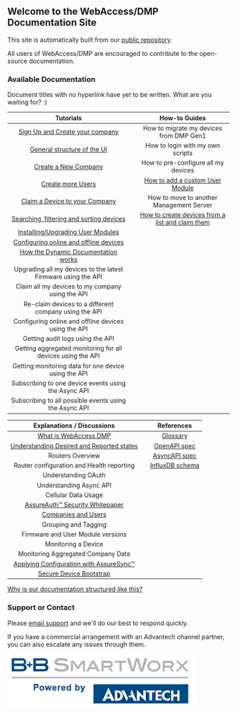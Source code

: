 ## Welcome to the WebAccess/DMP Documentation Site

This site is automatically built from our [public repository](https://github.com/wadmp/wadmp.github.io).

All users of WebAccess/DMP are encouraged to contribute to the open-source documentation.

### Available Documentation

Document titles with no hyperlink have yet to be written. What are you waiting for? :)

|                          Tutorials                           |      |                        How-to Guides                         |
| :----------------------------------------------------------: | ---- | :----------------------------------------------------------: |
|   [Sign Up and Create your company](/tutorials/sign-up.md)   |      |           How to migrate my devices from DMP Gen1            |
| [General structure of the UI](/tutorials/ui-general-structure.md) |      |               How to login with my own scripts               |
|     [Create a New Company](/tutorials/create-company.md)     |      |             How to pre-configure all my devices              |
|       [Create more Users](/tutorials/create-users.md)        |      | [How to add a custom User Module](/how-tos/add-custom-user-module.md) |
| [Claim a Device to your Company](/tutorials/claim-device.md) |      |           How to move to another Management Server           |
| [Searching, filtering and sorting devices](/tutorials/search-filter-sort-devices.md) |      | [How to create devices from a list and claim them](/how-tos/create-and-claim-devices.md) |
| [Installing/Upgrading User Modules](/tutorials/installing-user-modules.md) |      |                                                              |
| [Configuring online and offline devices](/tutorials/configuring-devices.md) |      |                                                              |
| [How the Dynamic Documentation works](/tutorials/dynamic-documentation.md) |      |                                                              |
| Upgrading all my devices to the latest Firmware using the API |      |                                                              |
|       Claim all my devices to my company using the API       |      |                                                              |
|    Re-claim devices to a different company using the API     |      |                                                              |
|    Configuring online  and offline devices using the API     |      |                                                              |
|               Getting audit logs using the API               |      |                                                              |
| Getting aggregated monitoring for all devices using the API  |      |                                                              |
|     Getting monitoring data for one device using the API     |      |                                                              |
|     Subscribing to one device events using the Async API     |      |                                                              |
|    Subscribing to all possible events using the Async API    |      |                                                              |

| Explanations / Discussions           |   | References       |
|:------------------------------------:|---|:----------------:|
| [What is WebAccess DMP](/explanations-discussions/what-is-webaccess-dmp.md) |   | [Glossary](/references/glossary.md) |
| [Understanding Desired and Reported states](/explanations-discussions/desired-reported-states.md) |   | [OpenAPI spec](https://api.wadmp.com/#!/apis/cc753663-54c3-447a-b536-6354c3047ae6/detail) |
| Routers Overview |   | [AsyncAPI spec](/references/async-api-spec.md)    |
| Router configuration and Health reporting |   | [InfluxDB schema](/references/influxdb-schema.md) |
| Understanding OAuth |   |   |
| Understanding Async API |   |   |
| Cellular Data Usage |   |   |
| [AssureAuth™ Security Whitepaper](/explanations-discussions/security-whitepaper.md) |   |   |
| [Companies and Users](/explanations-discussions/companies-and-users.md) |   |   |
| Grouping and Tagging |   |   |
| Firmware and User Module versions |   |   |
| Monitoring a Device |   |   |
| Monitoring Aggregated Company Data |   |   |
| [Applying Configuration with AssureSync™](/explanations-discussions/sync-engine.md) |   |   |
| [Secure Device Bootstrap](/explanations-discussions/device-bootstrap.md) |   |   |

[Why is our documentation structured like this?](https://www.divio.com/blog/documentation/)

### Support or Contact

Please [email support](mailto:webaccessdmp@advantech.com) and we'll do our best to respond quickly.

If you have a commercial arrangement with an Advantech channel partner, you can also escalate any issues through them. 

![Powered by logo](/images/pow.png "Tooltip")